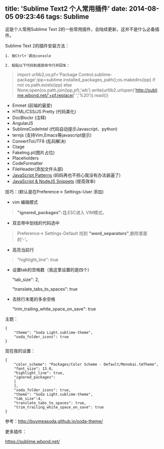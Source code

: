 title: 'Sublime Text2 个人常用插件'
date: 2014-08-05 09:23:46
tags: Sublime
---
这是个人常用Sublime Text 2的一些常用插件，会陆续更新，这并不是什么必备插件。

Sublime Text 2的插件安装方法：

	1. 按Ctrl+`调出console

	2. 粘贴以下代码到底部命令行并回车：

> import urllib2,os;pf='Package Control.sublime-package';ipp=sublime.installed_packages_path();os.makedirs(ipp) if not os.path.exists(ipp) else None;open(os.path.join(ipp,pf),'wb').write(urllib2.urlopen('http://sublime.wbond.net/'+pf.replace(' ','%20')).read())


* Emmet (前端的最爱)
* HTML/CSS/JS Pretty (代码美化)
* DocBlockr (注释)
* AngularJS
* SublimeCodeIntel (代码自动提示Javascript、python)
* ternjs (支持Vim,Emacs等javascript提示)
* ConvertToUTF8 (乱码解决)
* Ctage
* FakeImg.pl(图片占位)
* Placeholders
* Code​Formatter
* FileHeader(添加文件头部)
* [Java​Script Patterns](https://sublime.wbond.net/packages/JavaScript%20Patterns) (妈妈再也不担心我没有办法装逼了)
* [Java​Script & Node​JS Snippets](https://sublime.wbond.net/packages/JavaScript%20%26%20NodeJS%20Snippets) (提高效率)

技巧：(默认是在Preference-> Settings-User 添加)

* vim 编辑模式

> __"ignored_packages": []__,ESC进入 VIM模式。

* 双击带中划线的代码选中

>Preference-> Settings-Default 找到 __"word_separators"__,删除里面的‘-’。

* 高亮当前行

>"highlight_line": true

* 设置tab的空格数（我这里设置的是四个）


    "tab_size": 2,

    "translate_tabs_to_spaces": true


* 去除行末尾的多余空格


    "trim_trailing_white_space_on_save": true


主题：

	{
	    "theme": "Soda Light.sublime-theme",
	    "soda_folder_icons": true
	}

现在我的设置：

    {
        "color_scheme": "Packages/Color Scheme - Default/Monokai.tmTheme",
        "font_size": 13.0,
        "highlight_line": true,
        "ignored_packages":
        [
        ],
        "soda_folder_icons": true,
        "theme": "Soda Light.sublime-theme",
        "tab_size":4,
        "translate_tabs_to_spaces": true,
        "trim_trailing_white_space_on_save": true
    }



参考：http://buymeasoda.github.io/soda-theme/

更多插件：

https://sublime.wbond.net/